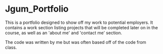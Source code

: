 # Jgum_Portfolio

This is a portfolio designed to show off my work to potential employers. It contains a work section listing projects that will be completed later on in the course, as well as an 'about me' and 'contact me' section.

The code was written by me but was often based off of the code from class.